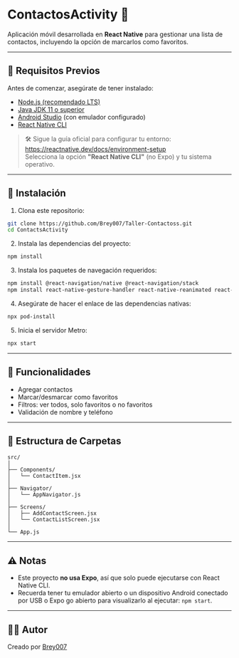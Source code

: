 # ContactosActivity 📱

Aplicación móvil desarrollada en **React Native** para gestionar una lista de contactos, incluyendo la opción de marcarlos como favoritos.

---

## 🧱 Requisitos Previos

Antes de comenzar, asegúrate de tener instalado:

- [Node.js (recomendado LTS)](https://nodejs.org/)
- [Java JDK 11 o superior](https://www.oracle.com/java/technologies/javase-jdk11-downloads.html)
- [Android Studio](https://developer.android.com/studio) (con emulador configurado)
- [React Native CLI](https://reactnative.dev/docs/environment-setup)

> 🛠️ Sigue la guía oficial para configurar tu entorno:  
> https://reactnative.dev/docs/environment-setup  
> Selecciona la opción **"React Native CLI"** (no Expo) y tu sistema operativo.

---

## 🚀 Instalación

1. Clona este repositorio:

```bash
git clone https://github.com/Brey007/Taller-Contactoss.git
cd ContactsActivity
```

2. Instala las dependencias del proyecto:

```bash
npm install
```

3. Instala los paquetes de navegación requeridos:

```bash
npm install @react-navigation/native @react-navigation/stack
npm install react-native-gesture-handler react-native-reanimated react-native-screens react-native-safe-area-context
```

4. Asegúrate de hacer el enlace de las dependencias nativas:

```bash
npx pod-install
```

5. Inicia el servidor Metro:

```bash
npx start
```
---

## 🧪 Funcionalidades

- Agregar contactos
- Marcar/desmarcar como favoritos
- Filtros: ver todos, solo favoritos o no favoritos
- Validación de nombre y teléfono

---

## 📁 Estructura de Carpetas

```
src/
│
├── Components/
│   └── ContactItem.jsx
│
├── Navigator/
│   └── AppNavigator.js
│
├── Screens/
│   ├── AddContactScreen.jsx
│   └── ContactListScreen.jsx
│
└── App.js
```

---

## ⚠️ Notas

- Este proyecto **no usa Expo**, así que solo puede ejecutarse con React Native CLI.
- Recuerda tener tu emulador abierto o un dispositivo Android conectado por USB o Expo go abierto para visualizarlo al ejecutar: `npm start`.

---

## 🧑‍💻 Autor

Creado por [Brey007](https://github.com/Brey007)